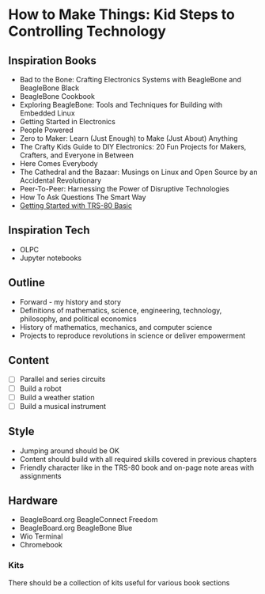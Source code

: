# How to Make Things: Kid Steps to Controlling Technology

## Inspiration Books
* Bad to the Bone: Crafting Electronics Systems with BeagleBone and BeagleBone Black
* BeagleBone Cookbook
* Exploring BeagleBone: Tools and Techniques for Building with Embedded Linux
* Getting Started in Electronics
* People Powered
* Zero to Maker: Learn (Just Enough) to Make (Just About) Anything
* The Crafty Kids Guide to DIY Electronics: 20 Fun Projects for Makers, Crafters, and Everyone in Between
* Here Comes Everybody
* The Cathedral and the Bazaar: Musings on Linux and Open Source by an Accidental Revolutionary
* Peer-To-Peer: Harnessing the Power of Disruptive Technologies
* How To Ask Questions The Smart Way
* [Getting Started with TRS-80 Basic](https://archive.org/details/Getting_Started_with_TRS-80_Basic_1981_Tandy/mode/2up)

## Inspiration Tech
* OLPC
* Jupyter notebooks

## Outline
* Forward - my history and story
* Definitions of mathematics, science, engineering, technology, philosophy, and political economics
* History of mathematics, mechanics, and computer science
* Projects to reproduce revolutions in science or deliver empowerment

## Content
- [ ] Parallel and series circuits
- [ ] Build a robot
- [ ] Build a weather station
- [ ] Build a musical instrument

## Style
* Jumping around should be OK
* Content should build with all required skills covered in previous chapters
* Friendly character like in the TRS-80 book and on-page note areas with assignments

## Hardware
* BeagleBoard.org BeagleConnect Freedom
* BeagleBoard.org BeagleBone Blue
* Wio Terminal
* Chromebook

### Kits
There should be a collection of kits useful for various book sections
